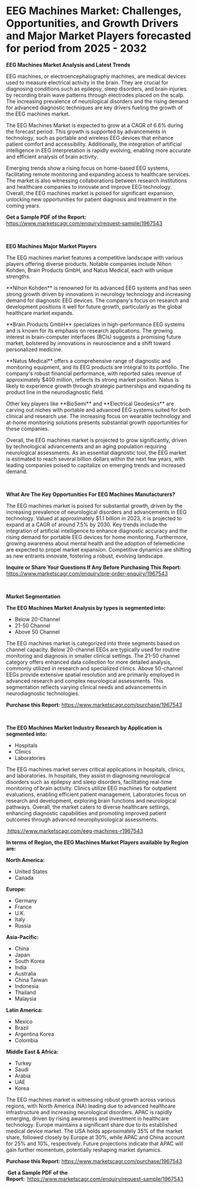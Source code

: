 <p><h1>EEG Machines Market: Challenges, Opportunities, and Growth Drivers and Major Market Players forecasted for period from 2025 - 2032</h1></p><p><strong>EEG Machines Market Analysis and Latest Trends</strong></p>
<p><p>EEG machines, or electroencephalography machines, are medical devices used to measure electrical activity in the brain. They are crucial for diagnosing conditions such as epilepsy, sleep disorders, and brain injuries by recording brain wave patterns through electrodes placed on the scalp. The increasing prevalence of neurological disorders and the rising demand for advanced diagnostic techniques are key drivers fueling the growth of the EEG machines market.</p><p>The EEG Machines Market is expected to grow at a CAGR of 6.6% during the forecast period. This growth is supported by advancements in technology, such as portable and wireless EEG devices that enhance patient comfort and accessibility. Additionally, the integration of artificial intelligence in EEG interpretation is rapidly evolving, enabling more accurate and efficient analysis of brain activity.</p><p>Emerging trends show a rising focus on home-based EEG systems, facilitating remote monitoring and expanding access to healthcare services. The market is also witnessing collaborations between research institutions and healthcare companies to innovate and improve EEG technology. Overall, the EEG machines market is poised for significant expansion, unlocking new opportunities for patient diagnosis and treatment in the coming years.</p></p>
<p><strong>Get a Sample PDF of the Report:&nbsp;</strong> <a href="https://www.marketscagr.com/enquiry/request-sample/1967543?utm_campaign=2454&utm_medium=2&utm_source=Github&utm_content=ia&utm_term=13042025&utm_id=eeg-machines">https://www.marketscagr.com/enquiry/request-sample/1967543</a></p>
<p>&nbsp;</p>
<p><strong>EEG Machines Major Market Players</strong></p>
<p><p>The EEG machines market features a competitive landscape with various players offering diverse products. Notable companies include Nihon Kohden, Brain Products GmbH, and Natus Medical, each with unique strengths.</p><p>**Nihon Kohden** is renowned for its advanced EEG systems and has seen strong growth driven by innovations in neurology technology and increasing demand for diagnostic EEG devices. The company's focus on research and development positions it well for future growth, particularly as the global healthcare market expands.</p><p>**Brain Products GmbH** specializes in high-performance EEG systems and is known for its emphasis on research applications. The growing interest in brain-computer interfaces (BCIs) suggests a promising future market, bolstered by innovations in neuroscience and a shift toward personalized medicine.</p><p>**Natus Medical** offers a comprehensive range of diagnostic and monitoring equipment, and its EEG products are integral to its portfolio. The company's robust financial performance, with reported sales revenue of approximately $400 million, reflects its strong market position. Natus is likely to experience growth through strategic partnerships and expanding its product line in the neurodiagnostic field.</p><p>Other key players like **BioSemi** and **Electrical Geodesics** are carving out niches with portable and advanced EEG systems suited for both clinical and research use. The increasing focus on wearable technology and at-home monitoring solutions presents substantial growth opportunities for these companies.</p><p>Overall, the EEG machines market is projected to grow significantly, driven by technological advancements and an aging population requiring neurological assessments. As an essential diagnostic tool, the EEG market is estimated to reach several billion dollars within the next few years, with leading companies poised to capitalize on emerging trends and increased demand.</p></p>
<p>&nbsp;</p>
<p><strong>What Are The Key Opportunities For EEG Machines Manufacturers?</strong></p>
<p><p>The EEG machines market is poised for substantial growth, driven by the increasing prevalence of neurological disorders and advancements in EEG technology. Valued at approximately $1.1 billion in 2023, it is projected to expand at a CAGR of around 7.5% by 2030. Key trends include the integration of artificial intelligence to enhance diagnostic accuracy and the rising demand for portable EEG devices for home monitoring. Furthermore, growing awareness about mental health and the adoption of telemedicine are expected to propel market expansion. Competitive dynamics are shifting as new entrants innovate, fostering a robust, evolving landscape.</p></p>
<p><strong>Inquire or Share Your Questions If Any Before Purchasing This Report:</strong> <a href="https://www.marketscagr.com/enquiry/pre-order-enquiry/1967543?utm_campaign=2454&utm_medium=2&utm_source=Github&utm_content=ia&utm_term=13042025&utm_id=eeg-machines">https://www.marketscagr.com/enquiry/pre-order-enquiry/1967543</a></p>
<p>&nbsp;</p>
<p><strong>Market Segmentation</strong></p>
<p><strong>The EEG Machines Market Analysis by types is segmented into:</strong></p>
<p><ul><li>Below 20-Channel</li><li>21-50 Channel</li><li>Above 50 Channel</li></ul></p>
<p><p>The EEG machines market is categorized into three segments based on channel capacity. Below 20-channel EEGs are typically used for routine monitoring and diagnosis in smaller clinical settings. The 21-50 channel category offers enhanced data collection for more detailed analysis, commonly utilized in research and specialized clinics. Above 50-channel EEGs provide extensive spatial resolution and are primarily employed in advanced research and complex neurological assessments. This segmentation reflects varying clinical needs and advancements in neurodiagnostic technologies.</p></p>
<p><strong>Purchase this Report:&nbsp;</strong><a href="https://www.marketscagr.com/purchase/1967543?utm_campaign=2454&utm_medium=2&utm_source=Github&utm_content=ia&utm_term=13042025&utm_id=eeg-machines">https://www.marketscagr.com/purchase/1967543</a></p>
<p>&nbsp;</p>
<p><strong>The EEG Machines Market Industry Research by Application is segmented into:</strong></p>
<p><ul><li>Hospitals</li><li>Clinics</li><li>Laboratories</li></ul></p>
<p><p>The EEG machines market serves critical applications in hospitals, clinics, and laboratories. In hospitals, they assist in diagnosing neurological disorders such as epilepsy and sleep disorders, facilitating real-time monitoring of brain activity. Clinics utilize EEG machines for outpatient evaluations, enabling efficient patient management. Laboratories focus on research and development, exploring brain functions and neurological pathways. Overall, the market caters to diverse healthcare settings, enhancing diagnostic capabilities and promoting improved patient outcomes through advanced neurophysiological assessments.</p></p>
<p><a href="https://www.marketscagr.com/eeg-machines-r1967543?utm_campaign=2454&utm_medium=2&utm_source=Github&utm_content=ia&utm_term=13042025&utm_id=eeg-machines">&nbsp;https://www.marketscagr.com/eeg-machines-r1967543</a></p>
<p><strong>In terms of Region, the EEG Machines Market Players available by Region are:</strong></p>
<p>
    <p> <strong> North America: </strong>
        <ul>
            <li>United States</li>
            <li>Canada</li>
        </ul>
        </p> 
    <p> <strong> Europe: </strong>
        <ul>
            <li>Germany</li>
            <li>France</li>
            <li>U.K.</li>
            <li>Italy</li>
            <li>Russia</li>
        </ul>
        </p> 
    <p> <strong> Asia-Pacific: </strong>
        <ul>
            <li>China</li>
            <li>Japan</li>
            <li>South Korea</li>
            <li>India</li>
            <li>Australia</li>
            <li>China Taiwan</li>
            <li>Indonesia</li>
            <li>Thailand</li>
            <li>Malaysia</li>
        </ul>
        </p> 
    <p> <strong> Latin America: </strong>
        <ul>
            <li>Mexico</li>
            <li>Brazil</li>
            <li>Argentina Korea</li>
            <li>Colombia</li>
        </ul>
        </p> 
    <p> <strong> Middle East & Africa: </strong>
        <ul>
            <li>Turkey</li>
            <li>Saudi</li>
            <li>Arabia</li>
            <li>UAE</li>
            <li>Korea</li>
        </ul>
    </p>
    </p>
<p><p>The EEG machines market is witnessing robust growth across various regions, with North America (NA) leading due to advanced healthcare infrastructure and increasing neurological disorders. APAC is rapidly emerging, driven by rising awareness and investment in healthcare technology. Europe maintains a significant share due to its established medical device market. The USA holds approximately 35% of the market share, followed closely by Europe at 30%, while APAC and China account for 25% and 10%, respectively. Future projections indicate that APAC will gain further momentum, potentially reshaping market dynamics.</p></p>
<p><strong>Purchase this Report: </strong><a href="https://www.marketscagr.com/purchase/1967543?utm_campaign=2454&utm_medium=2&utm_source=Github&utm_content=ia&utm_term=13042025&utm_id=eeg-machines">https://www.marketscagr.com/purchase/1967543</a></p>
<p>&nbsp;<strong>Get a Sample PDF of the Report:&nbsp;&nbsp;</strong><a href="https://www.marketscagr.com/enquiry/request-sample/1967543?utm_campaign=2454&utm_medium=2&utm_source=Github&utm_content=ia&utm_term=13042025&utm_id=eeg-machines">https://www.marketscagr.com/enquiry/request-sample/1967543</a></p>
<p><strong></strong></p>
<p><p></p><p></p><p></p></p>